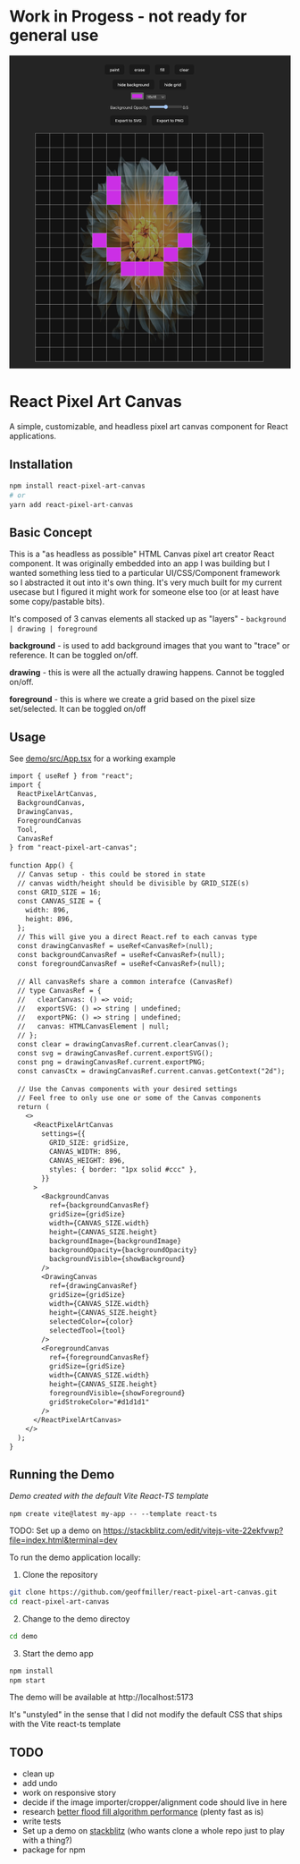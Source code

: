# Work in Progess - not ready for general use

<img src="https://raw.githubusercontent.com/geoffmiller/react-pixel-art-canvas/refs/heads/main/docs/demo_screenshot.png">

# React Pixel Art Canvas

A simple, customizable, and headless pixel art canvas component for React applications.

## Installation

```bash
npm install react-pixel-art-canvas
# or
yarn add react-pixel-art-canvas
```

## Basic Concept

This is a "as headless as possible" HTML Canvas pixel art creator React component. It was originally embedded into an app I was building but I wanted something less tied to a particular UI/CSS/Component framework so I abstracted it out into it's own thing. It's very much built for my current usecase but I figured it might work for someone else too (or at least have some copy/pastable bits).

It's composed of 3 canvas elements all stacked up as "layers" - `background | drawing | foreground`

**background** - is used to add background images that you want to "trace" or reference. It can be toggled on/off.

**drawing** - this is were all the actually drawing happens. Cannot be toggled on/off.

**foreground** - this is where we create a grid based on the pixel size set/selected. It can be toggled on/off

## Usage

See [demo/src/App.tsx](./demo/src/App.tsx) for a working example

```tsx
import { useRef } from "react";
import {
  ReactPixelArtCanvas,
  BackgroundCanvas,
  DrawingCanvas,
  ForegroundCanvas
  Tool,
  CanvasRef
} from "react-pixel-art-canvas";

function App() {
  // Canvas setup - this could be stored in state
  // canvas width/height should be divisible by GRID_SIZE(s)
  const GRID_SIZE = 16;
  const CANVAS_SIZE = {
    width: 896,
    height: 896,
  };
  // This will give you a direct React.ref to each canvas type
  const drawingCanvasRef = useRef<CanvasRef>(null);
  const backgroundCanvasRef = useRef<CanvasRef>(null);
  const foregroundCanvasRef = useRef<CanvasRef>(null);

  // All canvasRefs share a common interafce (CanvasRef)
  // type CanvasRef = {
  //   clearCanvas: () => void;
  //   exportSVG: () => string | undefined;
  //   exportPNG: () => string | undefined;
  //   canvas: HTMLCanvasElement | null;
  // };
  const clear = drawingCanvasRef.current.clearCanvas();
  const svg = drawingCanvasRef.current.exportSVG();
  const png = drawingCanvasRef.current.exportPNG;
  const canvasCtx = drawingCanvasRef.current.canvas.getContext("2d");

  // Use the Canvas components with your desired settings
  // Feel free to only use one or some of the Canvas components
  return (
    <>
      <ReactPixelArtCanvas
        settings={{
          GRID_SIZE: gridSize,
          CANVAS_WIDTH: 896,
          CANVAS_HEIGHT: 896,
          styles: { border: "1px solid #ccc" },
        }}
      >
        <BackgroundCanvas
          ref={backgroundCanvasRef}
          gridSize={gridSize}
          width={CANVAS_SIZE.width}
          height={CANVAS_SIZE.height}
          backgroundImage={backgroundImage}
          backgroundOpacity={backgroundOpacity}
          backgroundVisible={showBackground}
        />
        <DrawingCanvas
          ref={drawingCanvasRef}
          gridSize={gridSize}
          width={CANVAS_SIZE.width}
          height={CANVAS_SIZE.height}
          selectedColor={color}
          selectedTool={tool}
        />
        <ForegroundCanvas
          ref={foregroundCanvasRef}
          gridSize={gridSize}
          width={CANVAS_SIZE.width}
          height={CANVAS_SIZE.height}
          foregroundVisible={showForeground}
          gridStrokeColor="#d1d1d1"
        />
      </ReactPixelArtCanvas>
    </>
  );
}
```

## Running the Demo

_Demo created with the default Vite React-TS template_

`npm create vite@latest my-app -- --template react-ts`

TODO: Set up a demo on https://stackblitz.com/edit/vitejs-vite-22ekfvwp?file=index.html&terminal=dev

To run the demo application locally:

1. Clone the repository

```bash
git clone https://github.com/geoffmiller/react-pixel-art-canvas.git
cd react-pixel-art-canvas
```

2. Change to the demo directoy

```bash
cd demo
```

3. Start the demo app

```bash
npm install
npm start
```

The demo will be available at http://localhost:5173

It's "unstyled" in the sense that I did not modify the default CSS that ships with the Vite react-ts template

## TODO

- clean up
- add undo
- work on responsive story
- decide if the image importer/cropper/alignment code should live in here
- research [better flood fill algorithm performance](https://shaneosullivan.wordpress.com/2023/05/23/instant-colour-fill-with-html-canvas/) (plenty fast as is)
- write tests
- Set up a demo on [stackblitz](https://stackblitz.com/edit/vitejs-vite-22ekfvwp?file=index.html&terminal=dev) (who wants clone a whole repo just to play with a thing?)
- package for npm
